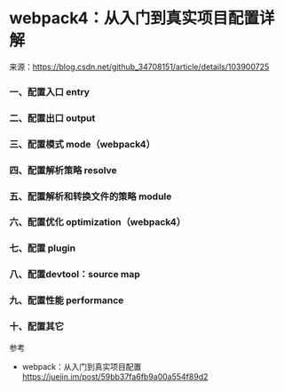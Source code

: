 # webpack4：从入门到真实项目配置详解

来源：https://blog.csdn.net/github_34708151/article/details/103900725

### 一、配置入口 entry

### 二、配置出口 output

### 三、配置模式 mode（webpack4）

### 四、配置解析策略  resolve

### 五、配置解析和转换文件的策略 module

### 六、配置优化 optimization（webpack4）

### 七、配置 plugin

### 八、配置devtool：source map

### 九、配置性能 performance

### 十、配置其它



参考

- webpack：从入门到真实项目配置 https://juejin.im/post/59bb37fa6fb9a00a554f89d2